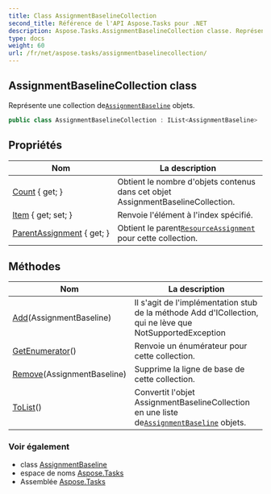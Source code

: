 ```yaml
---
title: Class AssignmentBaselineCollection
second_title: Référence de l'API Aspose.Tasks pour .NET
description: Aspose.Tasks.AssignmentBaselineCollection classe. Représente une collection deAssignmentBaseline objets.
type: docs
weight: 60
url: /fr/net/aspose.tasks/assignmentbaselinecollection/
---
```

## AssignmentBaselineCollection class

Représente une collection de[`AssignmentBaseline`](../assignmentbaseline/) objets.

```csharp
public class AssignmentBaselineCollection : IList<AssignmentBaseline>
```

## Propriétés

| Nom | La description |
| --- | --- |
| [Count](../../aspose.tasks/assignmentbaselinecollection/count/) { get; } | Obtient le nombre d'objets contenus dans cet objet AssignmentBaselineCollection. |
| [Item](../../aspose.tasks/assignmentbaselinecollection/item/) { get; set; } | Renvoie l'élément à l'index spécifié. |
| [ParentAssignment](../../aspose.tasks/assignmentbaselinecollection/parentassignment/) { get; } | Obtient le parent[`ResourceAssignment`](../resourceassignment/) pour cette collection. |

## Méthodes

| Nom | La description |
| --- | --- |
| [Add](../../aspose.tasks/assignmentbaselinecollection/add/)(AssignmentBaseline) | Il s'agit de l'implémentation stub de la méthode Add d'ICollection, qui ne lève que NotSupportedException |
| [GetEnumerator](../../aspose.tasks/assignmentbaselinecollection/getenumerator/)() | Renvoie un énumérateur pour cette collection. |
| [Remove](../../aspose.tasks/assignmentbaselinecollection/remove/)(AssignmentBaseline) | Supprime la ligne de base de cette collection. |
| [ToList](../../aspose.tasks/assignmentbaselinecollection/tolist/)() | Convertit l'objet AssignmentBaselineCollection en une liste de[`AssignmentBaseline`](../assignmentbaseline/) objets. |

### Voir également

* class [AssignmentBaseline](../assignmentbaseline/)
* espace de noms [Aspose.Tasks](../../aspose.tasks/)
* Assemblée [Aspose.Tasks](../../)



